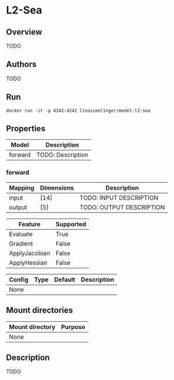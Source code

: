 # L2-Sea

## Overview
TODO

## Authors
TODO

## Run
```
docker run -it -p 4242:4242 linusseelinger/model-l2-sea
```

## Properties

Model | Description
---|---
forward | TODO: Description

### forward
Mapping | Dimensions | Description
---|---|---
input | [14] | TODO: INPUT DESCRIPTION
output | [5] | TODO: OUTPUT DESCRIPTION

Feature | Supported
---|---
Evaluate | True
Gradient | False
ApplyJacobian | False
ApplyHessian | False

Config | Type | Default | Description
---|---|---|---
None | | |

## Mount directories
Mount directory | Purpose
---|---
None |

## Description
TODO
